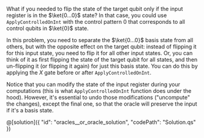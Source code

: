 What if you needed to flip the state of the target qubit only if the input register is in the $\ket{0...0}$ state?
In that case, you could use `ApplyControlledOnInt` with the control pattern $0$ that corresponds to all control qubits in $\ket{0}$ state.

In this problem, you need to separate the $\ket{0...0}$ basis state from all others, but with the opposite effect on the target qubit: instead of flipping it for this input state, you need to flip it for all other input states.
Or, you can think of it as first flipping the state of the target qubit for all states, and then un-flipping it (or flipping it again) for just this basis state. You can do this by applying the $X$ gate before or after `ApplyControlledOnInt`.

Notice that you can modify the state of the input register during your computations (this is what `ApplyControlledOnInt` function does under the hood). However, it's essential to undo those modifications ("uncompute" the changes), except the final one, so that the oracle will preserve the input if it's a basis state.

@[solution]({
    "id": "oracles__or_oracle_solution",
    "codePath": "Solution.qs"
})
